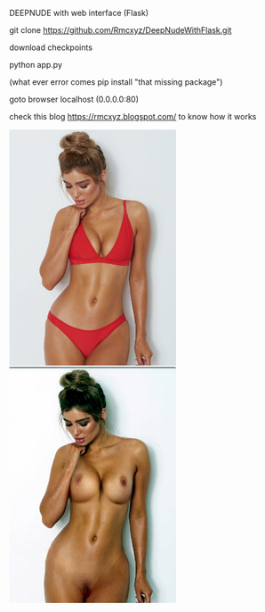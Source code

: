 DEEPNUDE with web interface (Flask)

git clone https://github.com/Rmcxyz/DeepNudeWithFlask.git

download checkpoints

python app.py

(what ever error comes pip install "that missing package")

goto browser localhost (0.0.0.0:80)

check this blog https://rmcxyz.blogspot.com/ to know how it works

<p float="left">
  <img src="input.png" width="300" />
  <img src="uploads/input.jpg" width="300" /> 
</p>
